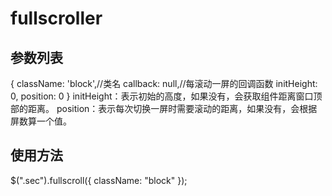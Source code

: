 # fullscroller
## 参数列表
  {
    className: 'block',//类名
    callback: null,//每滚动一屏的回调函数
    initHeight: 0,
    position: 0
  }
  initHeight：表示初始的高度，如果没有，会获取组件距离窗口顶部的距离。
  position：表示每次切换一屏时需要滚动的距离，如果没有，会根据屏数算一个值。
## 使用方法 
  $(".sec").fullscroll({
    className: "block"
  });
